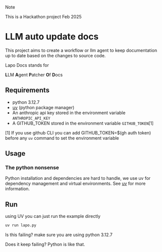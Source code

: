 > [!NOTE]  
> This is a Hackathon project Feb 2025

# LLM auto update docs

This project aims to create a workflow or llm agent to keep documentation up to date based on the changes to source code.

Lapo Docs stands for 

**L**LM
**A**gent
**P**atcher
**O**f
**D**ocs

## Requirements

* python 3.12.7
* [uv](https://github.com/astral-sh/uv) (python package manager)
* An anthropic api key stored in the environment variable `ANTHROPIC_API_KEY`
* A GITHUB_TOKEN stored in the environment variable `GITHUB_TOKEN`[1]

[1] If you use github CLI you can add GITHUB_TOKEN=$(gh auth token) before any `uv` command to set the environment variable


## Usage

### The python nonsense

Python installation and dependencies are hard to handle, we use uv for dependency management and virtual environments. See [uv](https://github.com/astral-sh/uv) for more information.

## Run

using UV you can just run the example directly

```bash
uv run lapo.py
```

Is this failing?  make sure you are using python 3.12.7

Does it keep failing? Python is like that. 
